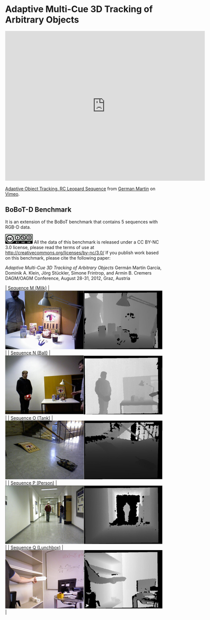 # Adaptive Multi-Cue 3D Tracking of Arbitrary Objects


<iframe src="https://player.vimeo.com/video/33781357" width="640" height="480" frameborder="0" webkitallowfullscreen mozallowfullscreen allowfullscreen> </iframe>
<p><a href="https://vimeo.com/33781357">Adaptive Object Tracking. RC Leopard Sequence</a> from <a href="https://vimeo.com/germanmg">German Martin</a> on <a href="https://vimeo.com">Vimeo</a>.</p>


## BoBoT-D Benchmark

It is an extension of the BoBoT benchmark that contains 5 sequences with RGB-D data. 


![image alt <](license.png "License") All the data of this benchmark is released under a CC BY-NC 3.0 license, please read the terms of use at http://creativecommons.org/licenses/by-nc/3.0/
If you publish work based on this benchmark, please cite the following paper:

*Adaptive Multi-Cue 3D Tracking of Arbitrary Objects*
Germán Martín García, Dominik A. Klein, Jörg Stückler, Simone Frintrop, and Armin B. Cremers 
DAGM/OAGM Conference, August 28-31, 2012, Graz, Austria 

| [Sequence M (Milk)](https://drive.google.com/uc?id=0BzA882ZfDaNmX1BReXN4WU1POU0&export=download)  | ![Milk](presentMilk.jpeg "Milk") |
| [Sequence N (Ball)](https://drive.google.com/uc?id=0BzA882ZfDaNmNGd3UFVWN3dTb28&export=download)  | ![Ball](presentBall.jpeg "Ball") |
| [Sequence O (Tank)](https://drive.google.com/uc?id=0BzA882ZfDaNmNFFubnBzRHNOOXM&export=download)  | ![Tank](presentTank.jpeg "Tank") |
| [Sequence P (Person)](https://drive.google.com/uc?id=0BzA882ZfDaNmU2FsZVJhNmZ3UWs&export=download)  | ![Person](presentChase.jpeg "Person") |
| [Sequence Q (Lunchbox)](https://drive.google.com/uc?id=0BzA882ZfDaNmTFRxVm9GdUkzbzg&export=download)  | ![Lunchbox](presentBox.jpeg "Lunchbox") |



